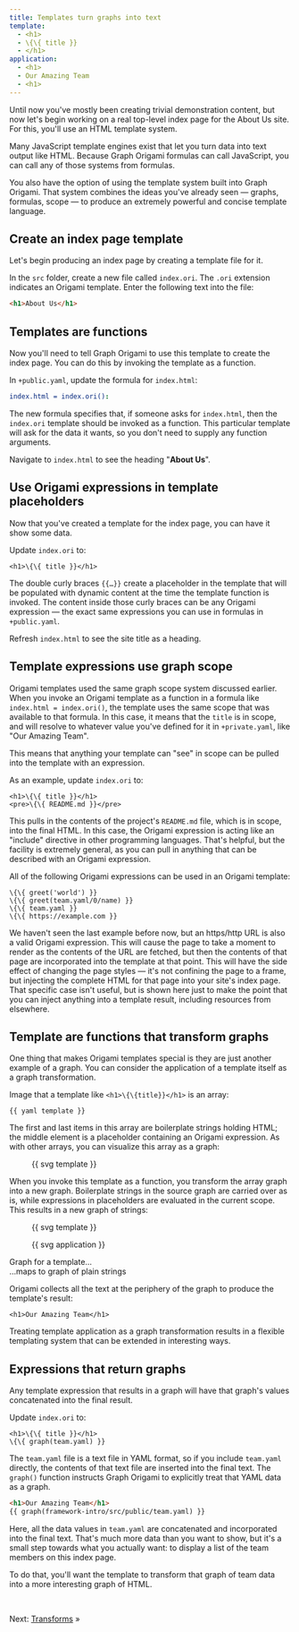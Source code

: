 ```yaml
---
title: Templates turn graphs into text
template:
  - <h1>
  - \{\{ title }}
  - </h1>
application:
  - <h1>
  - Our Amazing Team
  - <h1>
---
```


Until now you've mostly been creating trivial demonstration content, but now let's begin working on a real top-level index page for the About Us site. For this, you'll use an HTML template system.

Many JavaScript template engines exist that let you turn data into text output like HTML. Because Graph Origami formulas can call JavaScript, you can call any of those systems from formulas.

You also have the option of using the template system built into Graph Origami. That system combines the ideas you've already seen — graphs, formulas, scope — to produce an extremely powerful and concise template language.

## Create an index page template

Let's begin producing an index page by creating a template file for it.

<span class="tutorialStep"></span> In the `src` folder, create a new file called `index.ori`. The `.ori` extension indicates an Origami template. Enter the following text into the file:

```html
<h1>About Us</h1>
```

## Templates are functions

Now you'll need to tell Graph Origami to use this template to create the index page. You can do this by invoking the template as a function.

<span class="tutorialStep"></span> In `+public.yaml`, update the formula for `index.html`:

```yaml
index.html = index.ori():
```

The new formula specifies that, if someone asks for `index.html`, then the `index.ori` template should be invoked as a function. This particular template will ask for the data it wants, so you don't need to supply any function arguments.

<span class="tutorialStep"></span> Navigate to `index.html` to see the heading "<strong>About Us</strong>".

## Use Origami expressions in template placeholders

Now that you've created a template for the index page, you can have it show some data.

<span class="tutorialStep"></span> Update `index.ori` to:

```
<h1>\{\{ title }}</h1>
```

The double curly braces `{{…}}` create a placeholder in the template that will be populated with dynamic content at the time the template function is invoked. The content inside those curly braces can be any Origami expression — the exact same expressions you can use in formulas in `+public.yaml`.

<span class="tutorialStep"></span> Refresh `index.html` to see the site title as a heading.

## Template expressions use graph scope

Origami templates used the same graph scope system discussed earlier. When you invoke an Origami template as a function in a formula like `index.html = index.ori()`, the template uses the same scope that was available to that formula. In this case, it means that the `title` is in scope, and will resolve to whatever value you've defined for it in `+private.yaml`, like "Our Amazing Team".

This means that anything your template can "see" in scope can be pulled into the template with an expression.

<span class="tutorialStep"></span> As an example, update `index.ori` to:

```
<h1>\{\{ title }}</h1>
<pre>\{\{ README.md }}</pre>
```

This pulls in the contents of the project's `README.md` file, which is in scope, into the final HTML. In this case, the Origami expression is acting like an "include" directive in other programming languages. That's helpful, but the facility is extremely general, as you can pull in anything that can be described with an Origami expression.

All of the following Origami expressions can be used in an Origami template:

```
\{\{ greet('world') }}
\{\{ greet(team.yaml/0/name) }}
\{\{ team.yaml }}
\{\{ https://example.com }}
```

We haven't seen the last example before now, but an https/http URL is also a valid Origami expression. This will cause the page to take a moment to render as the contents of the URL are fetched, but then the contents of that page are incorporated into the template at that point. This will have the side effect of changing the page styles — it's not confining the page to a frame, but injecting the complete HTML for that page into your site's index page. That specific case isn't useful, but is shown here just to make the point that you can inject anything into a template result, including resources from elsewhere.

## Template are functions that transform graphs

One thing that makes Origami templates special is they are just another example of a graph. You can consider the application of a template itself as a graph transformation.

Image that a template like `<h1>\{\{title}}</h1>` is an array:

```\yaml
{{ yaml template }}
```

The first and last items in this array are boilerplate strings holding HTML; the middle element is a placeholder containing an Origami expression. As with other arrays, you can visualize this array as a graph:

<figure>
{{ svg template }}
</figure>

When you invoke this template as a function, you transform the array graph into a new graph. Boilerplate strings in the source graph are carried over as is, while expressions in placeholders are evaluated in the current scope. This results in a new graph of strings:

<div class="sideBySide">
  <figure>
    {{ svg template }}
  </figure>
  <figure>
    {{ svg application }}
  </figure>
  <figcaption>Graph for a template…</figcaption>
  <figcaption>…maps to graph of plain strings</figcaption>
</div>

Origami collects all the text at the periphery of the graph to produce the template's result:

```
<h1>Our Amazing Team</h1>
```

Treating template application as a graph transformation results in a flexible templating system that can be extended in interesting ways.

## Expressions that return graphs

Any template expression that results in a graph will have that graph's values concatenated into the final result.

<span class="tutorialStep"></span> Update `index.ori` to:

```
<h1>\{\{ title }}</h1>
\{\{ graph(team.yaml) }}
```

The `team.yaml` file is a text file in YAML format, so if you include `team.yaml` directly, the contents of that text file are inserted into the final text. The `graph()` function instructs Graph Origami to explicitly treat that YAML data as a graph.

```html
<h1>Our Amazing Team</h1>
{{ graph(framework-intro/src/public/team.yaml) }}
```

Here, all the data values in `team.yaml` are concatenated and incorporated into the final text. That's much more data than you want to show, but it's a small step towards what you actually want: to display a list of the team members on this index page.

To do that, you'll want the template to transform that graph of team data into a more interesting graph of HTML.

&nbsp;

Next: [Transforms](intro8.html) »
